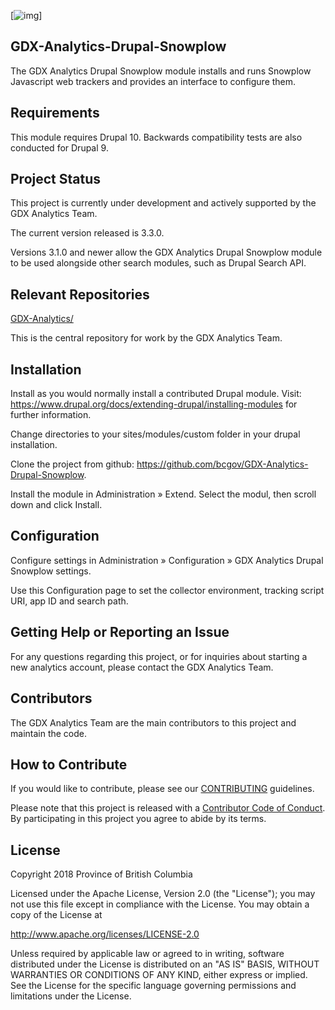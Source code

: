 [![img](https://img.shields.io/badge/Lifecycle-Experimental-339999)]
## GDX-Analytics-Drupal-Snowplow

  The GDX Analytics Drupal Snowplow module installs and runs Snowplow 
  Javascript web trackers and provides an interface to configure them.
  
## Requirements  

  This module requires Drupal 10. Backwards compatibility tests are also conducted for Drupal 9.

## Project Status

This project is currently under development and actively supported by the GDX Analytics Team.

 The current version released is 3.3.0. 

Versions 3.1.0 and newer allow the GDX Analytics Drupal Snowplow module to be used alongside other search modules, such as Drupal Search API.
  
## Relevant Repositories
[GDX-Analytics/](https://github.com/bcgov/GDX-Analytics/)

This is the central repository for work by the GDX Analytics Team.

## Installation
 
Install as you would normally install a contributed Drupal module. Visit: https://www.drupal.org/docs/extending-drupal/installing-modules for further information.

Change directories to your sites/modules/custom folder in your drupal installation.
  
Clone the project from github: https://github.com/bcgov/GDX-Analytics-Drupal-Snowplow.
  
Install the module in Administration » Extend. Select the modul, then scroll down and click Install.

## Configuration

Configure settings in Administration » Configuration » GDX Analytics Drupal Snowplow settings.
    
Use this Configuration page to set the collector environment, tracking script URI, app ID and search path.

## Getting Help or Reporting an Issue
 
For any questions regarding this project, or for inquiries about starting a new analytics account, please contact the GDX Analytics Team.

## Contributors

The GDX Analytics Team are the main contributors to this project and maintain the code.

## How to Contribute

If you would like to contribute, please see our [CONTRIBUTING](CONTRIBUTING.md) guidelines.

Please note that this project is released with a [Contributor Code of Conduct](CODE_OF_CONDUCT.md). By participating in this project you agree to abide by its terms.

## License

Copyright 2018 Province of British Columbia

Licensed under the Apache License, Version 2.0 (the "License");
you may not use this file except in compliance with the License.
You may obtain a copy of the License at

   http://www.apache.org/licenses/LICENSE-2.0

Unless required by applicable law or agreed to in writing, software
distributed under the License is distributed on an "AS IS" BASIS,
WITHOUT WARRANTIES OR CONDITIONS OF ANY KIND, either express or implied.
See the License for the specific language governing permissions and limitations under the License.
